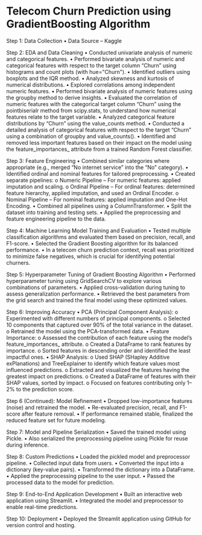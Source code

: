 <h1> Telecom Churn Prediction using GradientBoosting Algorithm </h1>

Step 1: Data Collection
  •	Data Source – Kaggle
  
Step 2: EDA and Data Cleaning
  • Conducted univariate analysis of numeric and categorical features.
  •	Performed bivariate analysis of numeric and categorical features with respect to the target column “Churn” using histograms and count plots (with hue="Churn").
  •	Identified outliers using boxplots and the IQR method.
  •	Analyzed skewness and kurtosis of numerical distributions.
  •	Explored correlations among independent numeric features.
  •	Performed bivariate analysis of numeric features using the groupby method to derive insights.
  •	Evaluated the correlation of numeric features with the categorical target column “Churn” using the pointbiserialr method from scipy.stats, to understand how numerical features relate to the target variable.
  •	Analyzed categorical feature distributions by “Churn” using the value_counts method.
  •	Conducted a detailed analysis of categorical features with respect to the target “Churn” using a combination of groupby and value_counts().
  •	Identified and removed less important features based on their impact on the model using the feature_importances_ attribute from a trained Random Forest classifier.

Step 3: Feature Engineering
  •	Combined similar categories where appropriate (e.g., merged “No internet service” into the “No” category).
  •	Identified ordinal and nominal features for tailored preprocessing.
  •	Created separate pipelines:
    o	Numeric Pipeline – For numeric features: applied imputation and scaling.
    o	Ordinal Pipeline – For ordinal features: determined feature hierarchy, applied imputation, and used an Ordinal Encoder.
    o Nominal Pipeline – For nominal features: applied imputation and One-Hot Encoding.
  •	Combined all pipelines using a ColumnTransformer.
  • Split the dataset into training and testing sets.
  •	Applied the preprocessing and feature engineering pipeline to the data.
  
Step 4: Machine Learning Model Training and Evaluation
  •	Tested multiple classification algorithms and evaluated them based on precision, recall, and F1-score.
  •	Selected the Gradient Boosting algorithm for its balanced performance.
  •	In a telecom churn prediction context, recall was prioritized to minimize false negatives, which is crucial for identifying potential churners.
  
Step 5: Hyperparameter Tuning of Gradient Boosting Algorithm
  •	Performed hyperparameter tuning using GridSearchCV to explore various combinations of parameters.
  •	Applied cross-validation during tuning to assess generalization performance.
  •	Retrieved the best parameters from the grid search and trained the final model using these optimized values.

Step 6: Improving Accuracy
  •	PCA (Principal Component Analysis):
    o	Experimented with different numbers of principal components.
    o	Selected 10 components that captured over 90% of the total variance in the dataset.
    o	Retrained the model using the PCA-transformed data.
  •	Feature Importance:
    o	Assessed the contribution of each feature using the model’s feature_importances_ attribute.
    o	Created a DataFrame to rank features by importance.
    o	Sorted features in descending order and identified the least impactful ones.
  • SHAP Analysis:
    o	Used SHAP (SHapley Additive exPlanations) and TreeExplainer to identify which feature values most influenced predictions.
    o	Extracted and visualized the features having the greatest impact on predictions.
    o	Created a DataFrame of features with their SHAP values, sorted by impact.
    o	Focused on features contributing only 1–2% to the prediction score.

Step 6 (Continued): Model Refinement
  •	Dropped low-importance features (noise) and retrained the model.
  •	Re-evaluated precision, recall, and F1-score after feature removal.
  •	If performance remained stable, finalized the reduced feature set for future modeling.

Step 7: Model and Pipeline Serialization
  •	Saved the trained model using Pickle.
  •	Also serialized the preprocessing pipeline using Pickle for reuse during inference.

Step 8: Custom Predictions
  •	Loaded the pickled model and preprocessor pipeline.
  •	Collected input data from users.
  •	Converted the input into a dictionary (key-value pairs).
  •	Transformed the dictionary into a DataFrame.
  •	Applied the preprocessing pipeline to the user input.
  •	Passed the processed data to the model for prediction.
  
Step 9: End-to-End Application Development
  •	Built an interactive web application using Streamlit.
  •	Integrated the model and preprocessor to enable real-time predictions.

Step 10: Deployment
  •	Deployed the Streamlit application using GitHub for version control and hosting.
